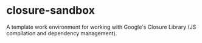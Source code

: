 closure-sandbox
===============

A template work environment for working with Google's Closure Library (JS compilation and dependency management).
